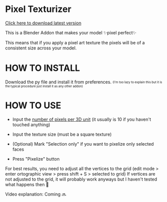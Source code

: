# Pixel Texturizer

[Click here to download latest version](https://github.com/RabidTunes/pixeltexturizer/releases/download/0.9/RabidPixelTexturizer-0.9.zip)

This is a Blender Addon that makes your model ✨pixel perfect✨

This means that if you apply a pixel art texture the pixels will be of a consistent size across your model.

# HOW TO INSTALL

Download the py file and install it from preferences. <sub><sup>(I'm too lazy to explain this but it is the typical procedure just install it as any other addon)</sup></sub>

# HOW TO USE

- Input the [number of pixels per 3D unit](https://github.com/RabidTunes/pixeltexturizer/blob/main/FAQ.md) (it usually is 10 if you haven't touched anything)

- Input the texture size (must be a square texture)

- (Optional) Mark "Selection only" if you want to pixelize only selected faces

- Press "Pixelize" button

For best results, you need to adjust all the vertices to the grid (edit mode > enter ortographic view > press shift + S > selected to grid)
If vertices are not adjusted to the grid, it will probably work anyways but I haven't tested what happens then 👀

Video explanation: Coming 🔜
